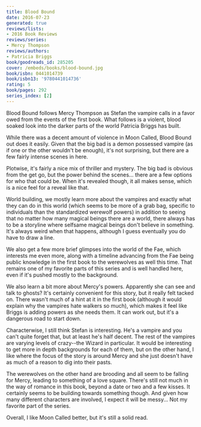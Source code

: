 ```yaml
---
title: Blood Bound
date: 2016-07-23
generated: true
reviews/lists:
- 2016 Book Reviews
reviews/series:
- Mercy Thompson
reviews/authors:
- Patricia Briggs
book/goodreads_id: 285205
cover: /embeds/books/blood-bound.jpg
book/isbn: 0441014739
book/isbn13: '9780441014736'
rating: 5
book/pages: 292
series_index: [2]
---
```

Blood Bound follows Mercy Thompson as Stefan the vampire calls in a favor owed from the events of the first book. What follows is a violent, blood soaked look into the darker parts of the world Patricia Briggs has built.  

While there was a decent amount of violence in Moon Called, Blood Bound out does it easily. Given that the big bad is a demon possessed vampire (as if one or the other wouldn't be enough), it's not surprising, but there are a few fairly intense scenes in here.  

<!--more-->

Plotwise, it's fairly a nice mix of thriller and mystery. The big bad is obvious from the get go, but the power behind the scenes... there are a few options for who that could be. When it's revealed though, it all makes sense, which is a nice feel for a reveal like that.  

World building, we mostly learn more about the vampires and exactly what they can do in this world (which seems to be more of a grab bag, specific to individuals than the standardized werewolf powers) in addition to seeing that no matter how many magical beings there are a world, there always has to be a storyline where selfsame magical beings don't believe in something. It's always weird when that happens, although I guess eventually you do have to draw a line.  

We also get a few more brief glimpses into the world of the Fae, which interests me even more, along with a timeline advancing from the Fae being public knowledge in the first book to the werewolves as well this time. That remains one of my favorite parts of this series and is well handled here, even if it's pushed mostly to the background.  

We also learn a bit more about Mercy's powers. Apparently she can see and talk to ghosts? It's certainly convenient for this story, but it really felt tacked on. There wasn't much of a hint at it in the first book (although it would explain why the vampires hate walkers so much), which makes it feel like Briggs is adding powers as she needs them. It can work out, but it's a dangerous road to start down.  

Characterwise, I still think Stefan is interesting. He's a vampire and you can't quite forget that, but at least he's half decent. The rest of the vampires are varying levels of crazy--the Wizard in particular. It would be interesting to get more in depth backgrounds for each of them, but on the other hand, I like where the focus of the story is around Mercy and she just doesn't have as much of a reason to dig into their pasts.  

The werewolves on the other hand are brooding and all seem to be falling for Mercy, leading to something of a love square. There's still not much in the way of romance in this book, beyond a date or two and a few kisses. It certainly seems to be building towards something though. And given how many different characters are involved, I expect it will be messy... Not my favorite part of the series.  

Overall, I like Moon Called better, but it's still a solid read.